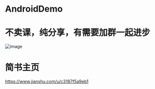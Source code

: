 # AndroidDemo
# 不卖课，纯分享，有需要加群一起进步
![image](https://user-images.githubusercontent.com/18702089/120099319-654be200-c16d-11eb-8c2e-2b490983f40d.png)
# 简书主页
https://www.jianshu.com/u/c3187f5a9eb1
